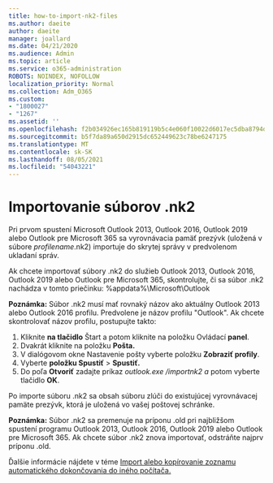 ```yaml
---
title: how-to-import-nk2-files
ms.author: daeite
author: daeite
manager: joallard
ms.date: 04/21/2020
ms.audience: Admin
ms.topic: article
ms.service: o365-administration
ROBOTS: NOINDEX, NOFOLLOW
localization_priority: Normal
ms.collection: Adm_O365
ms.custom:
- "1800027"
- "1267"
ms.assetid: ''
ms.openlocfilehash: f2b034926ec165b819119b5c4e060f10022d6017ec5dba8794d18ee3e96c709a
ms.sourcegitcommit: b5f7da89a650d2915dc652449623c78be6247175
ms.translationtype: MT
ms.contentlocale: sk-SK
ms.lasthandoff: 08/05/2021
ms.locfileid: "54043221"
---
```

# <a name="how-to-import-nk2-files"></a>Importovanie súborov .nk2 

Pri prvom spustení Microsoft Outlook 2013, Outlook 2016, Outlook 2019 alebo Outlook pre Microsoft 365 sa vyrovnávacia pamäť prezývk (uložená v súbore *profilename*.nk2) importuje do skrytej správy v predvolenom ukladaní správ.

Ak chcete importovať súbory .nk2 do služieb Outlook 2013, Outlook 2016, Outlook 2019 alebo Outlook pre Microsoft 365, skontrolujte, či sa súbor .nk2 nachádza v tomto priečinku: %appdata%\Microsoft\Outlook

**Poznámka:** Súbor .nk2 musí mať rovnaký názov ako aktuálny Outlook 2013 alebo Outlook 2016 profilu. Predvolene je názov profilu "Outlook". Ak chcete skontrolovať názov profilu, postupujte takto: 
1. Kliknite **na tlačidlo** Štart a potom kliknite na položku Ovládací **panel**.
2. Dvakrát kliknite na položku **Pošta.**
3. V dialógovom okne Nastavenie pošty vyberte položku **Zobraziť profily**.
4. Vyberte **položku Spustiť**  >  **Spustiť.**
5. Do poľa **Otvoriť** zadajte príkaz *outlook.exe /importnk2 a* potom vyberte tlačidlo **OK**. 

Po importe súboru .nk2 sa obsah súboru zlúči do existujúcej vyrovnávacej pamäte prezývk, ktorá je uložená vo vašej poštovej schránke.

**Poznámka:** Súbor .nk2 sa premenuje na príponu .old pri najbližšom spustení programu Outlook 2013, Outlook 2016, Outlook 2019 alebo Outlook pre Microsoft 365. Ak chcete súbor .nk2 znova importovať, odstráňte najprv príponu .old.

Ďalšie informácie nájdete v téme [Import alebo kopírovanie zoznamu automatického dokončovania do iného počítača.](https://support.microsoft.com/help/2806550/how-to-import-nk2-files-into-outlook%)